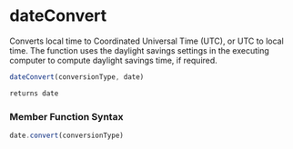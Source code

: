 # dateConvert

Converts local time to Coordinated Universal Time (UTC), or UTC to local time. The function uses the daylight savings settings in the executing computer to compute daylight savings time, if required.

```javascript
dateConvert(conversionType, date)
```

```javascript
returns date
```
### Member Function Syntax

```javascript
date.convert(conversionType)
```
